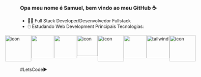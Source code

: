 ### Opa meu nome é Samuel, bem vindo ao meu GitHub ☕️

  - 👨‍💻 Full Stack Developer/Desenvolvedor Fullstack
  - 🖱️ Estudando Web Development
    Principais Tecnologias:
<div style="display: flex; justify-content:center">
 
 <img src="https://techstack-generator.vercel.app/js-icon.svg" alt="icon" width="82" height="82" />
 <img src="https://cdn.jsdelivr.net/gh/devicons/devicon@latest/icons/nodejs/nodejs-plain-wordmark.svg" width="72" height="72" />
 <img src="https://cdn.jsdelivr.net/gh/devicons/devicon@latest/icons/vuejs/vuejs-original.svg" width="72" height="72"/>
 <img src="https://techstack-generator.vercel.app/mysql-icon.svg" alt="icon" width="65" height="65" />
 <br>
 <img src="https://techstack-generator.vercel.app/sass-icon.svg" alt="icon" width="82" height="82" />
 <img src="https://cdn.jsdelivr.net/gh/devicons/devicon@latest/icons/bootstrap/bootstrap-original.svg" width="72" height="72" />
 <img src="https://skillicons.dev/icons?i=tailwind" width="72" height="72" alt="tailwind" />
 <img src="https://techstack-generator.vercel.app/github-icon.svg" alt="icon" width="82" height="82" width="82" height="82" />       
                  
          
</div>
<br>
#LetsCode▶️

<!--
**invitaman/invitaman** is a ✨ _special_ ✨ repository because its `README.md` (this file) appears on your GitHub profile.

Here are some ideas to get you started:

- 🔭 I’m currently working on ...
- 🌱 I’m currently learning ...
- 👯 I’m looking to collaborate on ...
- 🤔 I’m looking for help with ...
- 💬 Ask me about ...
- 📫 How to reach me: ...
- 😄 Pronouns: ...
- ⚡ Fun fact: ...
-->
